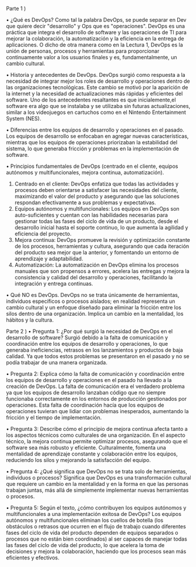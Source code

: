 Parte 1 )

• ¿Qué es DevOps?
Como tal la palabra DevOps, se puede separar en Dev que quiere decir "desarrollo" y Ops que es "operaciones". DevOps es una práctica que integra el desarrollo de software y las operaciones de TI para mejorar la colaboración, la automatización y la eficiencia en la entrega de aplicaciones. O dicho de otra manera como en la Lectura 1, DevOps es la unión de personas, procesos y herramientas para proporcionar continuamente valor a los usuarios finales y es, fundamentalmente, un cambio cultural.

• Historia y antecedentes de DevOps.
DevOps surgió como respuesta a la necesidad de integrar mejor los roles de desarrollo y operaciones dentro de las organizaciones tecnológicas. Este cambio se motivó por la aparición de la internet y la necesidad de actualizaciones más rápidas y eficientes del software. Uno de los antecedentes resaltantes es que inicialemente,el software era algo que se instalaba y se utilizaba sin futuras actualizaciones, similar a los videojuegos en cartuchos como en el Nintendo Entertainment System (NES).

• Diferencias entre los equipos de desarrollo y operaciones en el pasado.
Los equipos de desarrollo se enfocaban en agregar nuevas características, mientras que los equipos de operaciones priorizaban la estabilidad del sistema, lo que generaba fricción y problemas en la implementación de software.

• Principios fundamentales de DevOps (centrado en el cliente, equipos autónomos y multifuncionales, mejora continua, automatización).
1. Centrado en el cliente: DevOps enfatiza que todas las actividades y procesos deben orientarse a satisfacer las necesidades del cliente, maximizando el valor del producto y asegurando que las soluciones respondan efectivamente a sus problemas y expectativas.
2. Equipos autónomos y multifuncionales: Los equipos en DevOps son auto-suficientes y cuentan con las habilidades necesarias para gestionar todas las fases del ciclo de vida de un producto, desde el desarrollo inicial hasta el soporte continuo, lo que aumenta la agilidad y eficiencia del proyecto.
3. Mejora continua: DevOps promueve la revisión y optimización constante de los procesos, herramientas y cultura, asegurando que cada iteración del producto sea mejor que la anterior, y fomentando un entorno de aprendizaje y adaptabilidad.
4. Automatización: La automatización en DevOps elimina los procesos manuales que son propensos a errores, acelera las entregas y mejora la consistencia y calidad del desarrollo y operaciones, facilitando la integración y entrega continuas.

• Qué NO es DevOps.
DevOps no se trata únicamente de herramientas, individuos específicos o procesos aislados; en realidad representa un cambio cultural y un enfoque diseñado para eliminar la fricción entre los silos dentro de una organización. Implica un cambio en la mentalidad, los hábitos y la cultura.

Parte 2 )
• Pregunta 1: ¿Por qué surgió la necesidad de DevOps en el desarrollo de software?
Surgió debido a la falta de comunicación y coordinación entre los equipos de desarrollo y operaciones, lo que generaba ineficiencias, retrasos en los lanzamientos y productos de baja calidad. Ya que todos estos problemas se presentaron en el pasado y no se podía trabajar de una manera organizada.

• Pregunta 2: Explica cómo la falta de comunicación y coordinación entre los equipos de desarrollo y operaciones en el pasado ha llevado a la creación de DevOps.
La falta de comunicación era el verdadero problema ya que los equipos de desarrollo lanzaban código que no siempre funcionaba correctamente en los entornos de producción gestionados por operaciones. Esta falta de coordinación hacía que los equipos de operaciones tuvieran que lidiar con problemas inesperados, aumentando la fricción y el tiempo de implementación.


• Pregunta 3: Describe cómo el principio de mejora continua afecta tanto a los aspectos técnicos como culturales de una organización.
En el aspecto técnico, la mejora continua permite optimizar procesos, asegurando que el software sea más robusto y eficiente. Culturalmente, fomenta una mentalidad de aprendizaje constante y colaboración entre los equipos, reduciendo los silos y mejorando la satisfacción del equipo.

• Pregunta 4: ¿Qué significa que DevOps no se trata solo de herramientas, individuos o procesos?
Significa que DevOps es una transformación cultural que requiere un cambio en la mentalidad y en la forma en que las personas trabajan juntas, más allá de simplemente implementar nuevas herramientas o procesos.

• Pregunta 5: Según el texto, ¿cómo contribuyen los equipos autónomos y multifuncionales a una implementación exitosa de DevOps?
Los equipos autónomos y multifuncionales eliminan los cuellos de botella (los obstáculos o retrasos que ocurren en el flujo de trabajo cuando diferentes fases del ciclo de vida del producto dependen de equipos separados o procesos que no están bien coordinados) al ser capaces de manejar todas las fases del ciclo de vida del producto, lo que acelera la toma de decisiones y mejora la colaboración, haciendo que los procesos sean más eficientes y efectivos.
